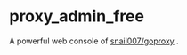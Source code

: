 # proxy_admin_free
A powerful web console of [snail007/goproxy](https://github.com/snail007/goproxy) .
